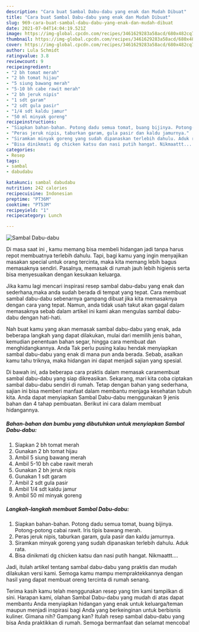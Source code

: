 ```yaml
---
description: "Cara buat Sambal Dabu-dabu yang enak dan Mudah Dibuat"
title: "Cara buat Sambal Dabu-dabu yang enak dan Mudah Dibuat"
slug: 969-cara-buat-sambal-dabu-dabu-yang-enak-dan-mudah-dibuat
date: 2021-07-04T14:04:19.521Z
image: https://img-global.cpcdn.com/recipes/3461629283a58acd/680x482cq70/sambal-dabu-dabu-foto-resep-utama.jpg
thumbnail: https://img-global.cpcdn.com/recipes/3461629283a58acd/680x482cq70/sambal-dabu-dabu-foto-resep-utama.jpg
cover: https://img-global.cpcdn.com/recipes/3461629283a58acd/680x482cq70/sambal-dabu-dabu-foto-resep-utama.jpg
author: Lula Schmidt
ratingvalue: 3.8
reviewcount: 9
recipeingredient:
- "2 bh tomat merah"
- "2 bh tomat hijau"
- "5 siung bawang merah"
- "5-10 bh cabe rawit merah"
- "2 bh jeruk nipis"
- "1 sdt garam"
- "2 sdt gula pasir"
- "1/4 sdt kaldu jamur"
- "50 ml minyak goreng"
recipeinstructions:
- "Siapkan bahan-bahan. Potong dadu semua tomat, buang bijinya. Potong-potong cabai rawit. Iris tipis bawang merah."
- "Peras jeruk nipis, taburkan garam, gula pasir dan kaldu jamurnya."
- "Siramkan minyak goreng yang sudah dipanaskan terlebih dahulu. Aduk rata."
- "Bisa dinikmati dg chicken katsu dan nasi putih hangat. Nikmaattt...."
categories:
- Resep
tags:
- sambal
- dabudabu

katakunci: sambal dabudabu 
nutrition: 242 calories
recipecuisine: Indonesian
preptime: "PT36M"
cooktime: "PT53M"
recipeyield: "1"
recipecategory: Lunch

---
```



![Sambal Dabu-dabu](https://img-global.cpcdn.com/recipes/3461629283a58acd/680x482cq70/sambal-dabu-dabu-foto-resep-utama.jpg)

Di masa  saat ini , kamu memang bisa membeli hidangan jadi tanpa harus repot membuatnya terlebih dahulu. Tapi, bagi kamu yang ingin menyajikan masakan special untuk orang tercinta, maka kita memang lebih bagus memasaknya sendiri. Pasalnya, memasak di rumah jauh lebih higienis serta bisa menyesuaikan dengan kesukaan keluarga.

Jika kamu lagi mencari inspirasi resep sambal dabu-dabu yang enak dan sederhana,maka anda sudah berada di tempat yang tepat. Cara membuat sambal dabu-dabu  sebenarnya gampang dibuat jika kita memasaknya dengan cara yang tepat. Namun, anda tidak usah takut akan gagal dalam memasaknya 
sebab dalam artikel ini kami akan mengulas sambal dabu-dabu dengan hati-hati.  



Nah buat kamu yang akan memasak sambal dabu-dabu yang enak, ada beberapa langkah yang dapat dilakukan, mulai dari memilih jenis bahan, kemudian penentuan bahan segar, hingga cara membuat dan menghidangkannya. Anda Tak perlu pusing kalau hendak menyiapkan sambal dabu-dabu yang enak di mana pun anda berada. Sebab, asalkan kamu  tahu triknya, maka hidangan ini dapat menjadi sajian yang spesial.

Di bawah ini, ada beberapa cara praktis  dalam memasak caramembuat sambal dabu-dabu yang siap dikreasikan. Sekarang, mari kita coba ciptakan sambal dabu-dabu sendiri di rumah. Tetap dengan bahan yang sederhana, sajian ini bisa memberi manfaat dalam membantu menjaga kesehatan tubuh kita. Anda dapat menyiapkan Sambal Dabu-dabu menggunakan 9 jenis bahan dan 4 tahap pembuatan. Berikut ini cara dalam membuat hidangannya.

<!--inarticleads1-->

##### Bahan-bahan dan bumbu yang dibutuhkan untuk menyiapkan Sambal Dabu-dabu:

1. Siapkan 2 bh tomat merah
1. Gunakan 2 bh tomat hijau
1. Ambil 5 siung bawang merah
1. Ambil 5-10 bh cabe rawit merah
1. Gunakan 2 bh jeruk nipis
1. Gunakan 1 sdt garam
1. Ambil 2 sdt gula pasir
1. Ambil 1/4 sdt kaldu jamur
1. Ambil 50 ml minyak goreng




<!--inarticleads2-->

##### Langkah-langkah membuat Sambal Dabu-dabu:

1. Siapkan bahan-bahan. Potong dadu semua tomat, buang bijinya. Potong-potong cabai rawit. Iris tipis bawang merah.
1. Peras jeruk nipis, taburkan garam, gula pasir dan kaldu jamurnya.
1. Siramkan minyak goreng yang sudah dipanaskan terlebih dahulu. Aduk rata.
1. Bisa dinikmati dg chicken katsu dan nasi putih hangat. Nikmaattt....




Jadi, itulah artikel tentang  sambal dabu-dabu  yang praktis dan mudah dilakukan versi kami. Semoga kamu mampu mempraktekkannya dengan hasil yang dapat membuat oreng tercinta di rumah senang. 

Terima kasih kamu telah menggunakan resep yang tim kami tampilkan di sini. Harapan kami, olahan  Sambal Dabu-dabu yang mudah di atas dapat membantu Anda menyiapkan hidangan yang enak untuk keluarga/teman maupun menjadi inspirasi bagi Anda yang berkeinginan untuk berbisnis kuliner. Gimana nih? Gampang kan? Itulah resep sambal dabu-dabu yang bisa Anda praktikkan di rumah. Semoga bermanfaat dan selamat mencoba!

